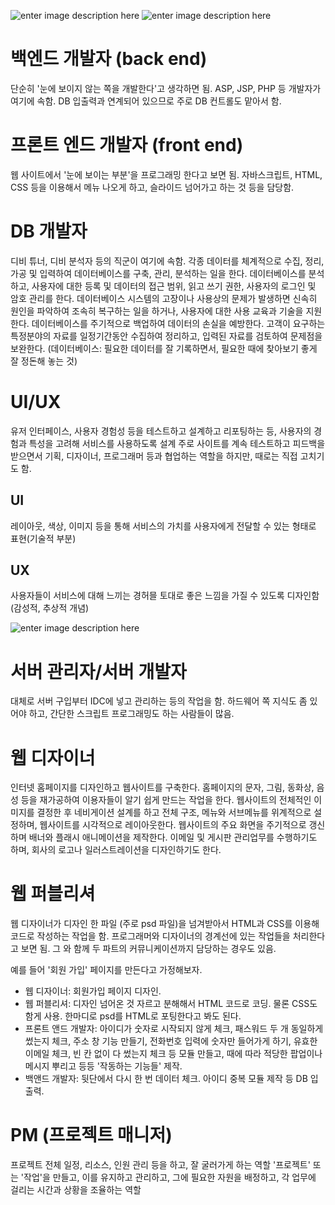 ![enter image description here](https://file.okky.kr/images/1481766085204.jpg)
![enter image description here](https://file.okky.kr/images/1481766092869.jpg)

# 백엔드 개발자 (back end)
단순히 '눈에 보이지 않는 쪽을 개발한다'고 생각하면 됨. ASP, JSP, PHP 등 개발자가 여기에 속함.
DB 입출력과 연계되어 있으므로 주로 DB 컨트롤도 맡아서 함.

# 프론트 엔드 개발자 (front end)
웹 사이트에서 '눈에 보이는 부분'을 프로그래밍 한다고 보면 됨. 자바스크립트, HTML, CSS 등을 
이용해서 메뉴 나오게 하고, 슬라이드 넘어가고 하는 것 등을 담당함.

# DB 개발자
디비 튜너, 디비 분석자 등의 직군이 여기에 속함. 
각종 데이터를 체계적으로 수집, 정리, 가공 및 입력하여 데이터베이스를 구축, 관리, 분석하는 일을 한다.
데이터베이스를 분석하고, 사용자에 대한 등록 및 데이터의 접근 범위, 읽고 쓰기 권한, 사용자의 로그인 및 암호 관리를 한다.
데이터베이스 시스템의 고장이나 사용상의 문제가 발생하면 신속히 원인을 파악하여 조속히 복구하는 일을 하거나, 사용자에 대한 사용 교육과 기술을 지원한다.
데이터베이스를 주기적으로 백업하여 데이터의 손실을 예방한다.
고객이 요구하는 특정분야의 자료를 일정기간동안 수집하여 정리하고, 입력된 자료를 검토하여 문제점을 보완한다.
(데이터베이스: 필요한 데이터를 잘 기록하면서, 필요한 때에 찾아보기 좋게 잘 정돈해 놓는 것)

# UI/UX
유저 인터페이스, 사용자 경험성 등을 테스트하고 설계하고 리포팅하는 등, 
사용자의 경험과 특성을 고려해 서비스를 사용하도록 설계 
주로 사이트를 계속 테스트하고 피드백을 받으면서 
기획, 디자이너, 프로그래머 등과 협업하는 역할을 하지만, 때로는 직접 고치기도 함.
## UI
레이아웃, 색상, 이미지 등을 통해 서비스의 가치를 사용자에게 전달할 수 있는 형태로 표현(기술적 부분)

## UX
사용자들이 서비스에 대해 느끼는 경허믈 토대로 좋은 느낌을 가질 수 있도록 디자인함 (감성적, 추상적 개념)

![enter image description here](https://i.imgur.com/ynypcHe.png)

# 서버 관리자/서버 개발자
대체로 서버 구입부터 IDC에 넣고 관리하는 등의 작업을 함. 하드웨어 쪽 지식도 좀 있어야 하고, 간단한 스크립트 프로그래밍도 하는 사람들이 많음.  
 
# 웹 디자이너
인터넷 홈페이지를 디자인하고 웹사이트를 구축한다.
홈페이지의 문자, 그림, 동화상, 음성 등을 재가공하여 
이용자들이 알기 쉽게 만드는 작업을 한다.
웹사이트의 전체적인 이미지를 결정한 후 네비게이션 설계를 하고 
전체 구조, 메뉴와 서브메뉴를 위계적으로 설정하며, 웹사이트를 시각적으로 레이아웃한다.
웹사이트의 주요 화면을 주기적으로 갱신하며 배너와 플래시 애니메이션을 제작한다.
이메일 및 게시판 관리업무를 수행하기도 하며, 회사의 로고나 일러스트레이션을 디자인하기도 한다.

# 웹 퍼블리셔
웹 디자이너가 디자인 한 파일 (주로 psd 파일)을 넘겨받아서 HTML과 CSS를 이용해 코드로 작성하는 작업을 함. 프로그래머와 디자이너의 경계선에 있는 작업들을 처리한다고 보면 됨. 그
와 함께 두 파트의 커뮤니케이션까지 담당하는 경우도 있음.

예를 들어 '회원 가입' 페이지를 만든다고 가정해보자.
- 웹 디자이너: 회원가입 페이지 디자인.
- 웹 퍼블리셔: 디자인 넘어온 것 자르고 분해해서 HTML 코드로 코딩. 물론 CSS도 함게 사용. 한마디로 psd를 HTML로 포팅한다고 봐도 된다.
-	프론트 앤드 개발자: 아이디가 숫자로 시작되지 않게 체크, 패스워드 두 개 동일하게 썼는지 체크, 주소 창 기능 만들기, 전화번호 입력에 숫자만 들어가게 하기, 유효한 이메일 체크, 빈 칸 없이 다 썼는지 체크 등 모듈 만들고, 때에 따라 적당한 팝업이나 메시지 뿌리고 등등 '작동하는 기능들' 제작.
-	백앤드 개발자: 뒷단에서 다시 한 번 데이터 체크. 아이디 중복 모듈 제작 등 DB 입출력.

# PM (프로젝트 매니저)
프로젝트 전체 일정, 리소스, 인원 관리 등을 하고, 잘 굴러가게 하는 역할
'프로젝트' 또는 '작업'을 만들고, 이를 유지하고 관리하고, 그에 필요한 자원을 배정하고, 각 업무에 걸리는 시간과 상황을 조율하는 역할
